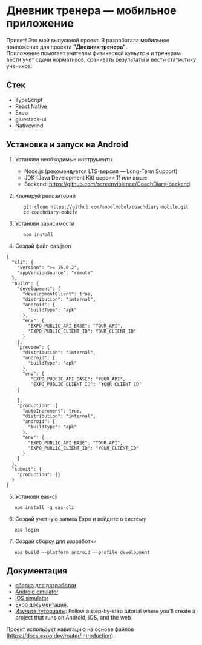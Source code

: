 # Дневник тренера — мобильное приложение

Привет! Это мой выпускной проект. Я разработала мобильное приложение для проекта **"Дневник тренера"**.  
Приложение помогает учителям физической кульутры и тренерам вести учет сдачи нормативов, сранивать результаты и вести статистику учеников.

## Стек

   - TypeScript
   - React Native 
   - Expo
   - gluestack-ui
   - Nativewind

## Установка и запуск на Android

1. Установи необходимые инструменты

   - Node.js (рекомендуется LTS-версия — Long-Term Support)
   - JDK (Java Development Kit) версии 11 или выше
   - Backend: https://github.com/screenviolence/CoachDiary-backend

2. Клонируй репозиторий

   ```
      git clone https://github.com/sobolmobol/coachdiary-mobile.git
      cd coachdiary-mobile
   ```
3. Установи зависимости

   ```
      npm install
   ```
4. Создай файл eas.json
```
{
  "cli": {
    "version": ">= 15.0.2",
    "appVersionSource": "remote"
  },
  "build": {
    "development": {
      "developmentClient": true,
      "distribution": "internal",
      "android": {
        "buildType": "apk"
      },
      "env": {
        "EXPO_PUBLIC_API_BASE": "YOUR_API",
        "EXPO_PUBLIC_CLIENT_ID": YOUR_CLIENT_ID"
      }
    },
    "preview": {
      "distribution": "internal",
      "android": {
        "buildType": "apk"
      },
      "env": {
         "EXPO_PUBLIC_API_BASE": "YOUR_API",
         "EXPO_PUBLIC_CLIENT_ID": "YOUR_CLIENT_ID"
    }
        
    },
    "production": {
      "autoIncrement": true,
      "distribution": "internal",
      "android": {
        "buildType": "apk"
      },
      "env": {
        "EXPO_PUBLIC_API_BASE": "YOUR_API",
        "EXPO_PUBLIC_CLIENT_ID": "YOUR_CLIENT_ID"
      }
    }
  },
  "submit": {
    "production": {}
  }
}
```

5. Установи eas-cli
```
   npm install -g eas-cli
```
6. Создай учетную запись Expo и войдите в системy
```
   eas login
```
7. Создай сборку для разработки
```
   eas build --platform android --profile development
```

## Документация

- [сборка для разработки](https://docs.expo.dev/develop/development-builds/introduction/)
- [Android emulator](https://docs.expo.dev/workflow/android-studio-emulator/)
- [iOS simulator](https://docs.expo.dev/workflow/ios-simulator/)
- [Expo документация](https://docs.expo.dev/).
- [Изучите туториалы](https://docs.expo.dev/tutorial/introduction/): Follow a step-by-step tutorial where you'll create a project that runs on Android, iOS, and the web.

Проект использует навигацию на основе файлов (https://docs.expo.dev/router/introduction).

